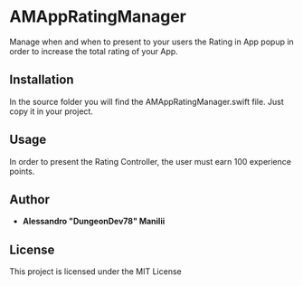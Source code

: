 # AMAppRatingManager

Manage when and when to present to your users the Rating in App popup in order to increase the total rating of your App.

## Installation

In the source folder you will find the AMAppRatingManager.swift file. Just copy it in your project.

## Usage
In order to present the Rating Controller, the user must earn 100 experience points.

## Author

* **Alessandro "DungeonDev78" Manilii**

## License

This project is licensed under the MIT License
